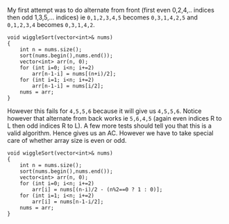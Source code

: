My first attempt was to do alternate from front (first even 0,2,4,.. indices then odd 1,3,5,... indices) ie
`0,1,2,3,4,5` becomes `0,3,1,4,2,5` and `0,1,2,3,4` becomes `0,3,1,4,2`. 
```
void wiggleSort(vector<int>& nums) 
{
    int n = nums.size();
    sort(nums.begin(),nums.end());
    vector<int> arr(n, 0);
    for (int i=0; i<n; i+=2)
        arr[n-1-i] = nums[(n+i)/2]; 
    for (int i=1; i<n; i+=2)
        arr[n-1-i] = nums[i/2];
    nums = arr;
}
```
However this fails for `4,5,5,6` because it will give us `4,5,5,6`. 
Notice however that alternate from back works ie `5,6,4,5` (again even indices R to L then odd indices R to L). A few more tests should tell you that this is a valid algorithm. Hence gives us an AC. However we have to take special care of whether array size is even or odd. 

```
void wiggleSort(vector<int>& nums) 
{
    int n = nums.size();
    sort(nums.begin(),nums.end());
    vector<int> arr(n, 0);
    for (int i=0; i<n; i+=2)
        arr[i] = nums[(n-i)/2 - (n%2==0 ? 1 : 0)];
    for (int i=1; i<n; i+=2)
        arr[i] = nums[n-1-i/2];
    nums = arr;
}
```